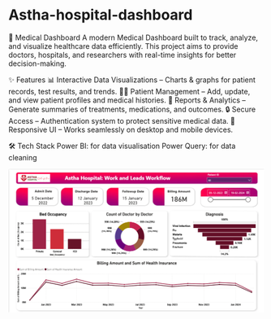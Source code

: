 # Astha-hospital-dashboard
🏥 Medical Dashboard
A modern Medical Dashboard built to track, analyze, and visualize healthcare data efficiently.
This project aims to provide doctors, hospitals, and researchers with real-time insights for better decision-making.

✨ Features
📊 Interactive Data Visualizations – Charts & graphs for patient records, test results, and trends.
👨‍⚕️ Patient Management – Add, update, and view patient profiles and medical histories.
🧾 Reports & Analytics – Generate summaries of treatments, medications, and outcomes.
🔒 Secure Access – Authentication system to protect sensitive medical data.
📱 Responsive UI – Works seamlessly on desktop and mobile devices.

🛠️ Tech Stack
Power BI: for data visualisation
Power Query: for data cleaning

![Dashboard Preview](https://github.com/Yogita2409/Astha-hospital-dashboard/blob/master/dashboard.png) 
